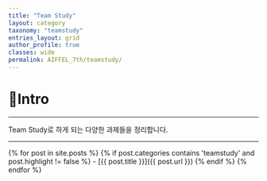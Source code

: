 ```yaml
---
title: "Team Study"
layout: category
taxonomy: "teamstudy"
entries_layout: grid
author_profile: true
classes: wide
permalink: AIFFEL_7th/teamstudy/
---
```


# 📌Intro
---
Team Study로 하게 되는 다양한 과제들을 정리합니다.

---



{% for post in site.posts %}
  {% if post.categories contains 'teamstudy' and post.highlight != false %}
    - [{{ post.title }}]({{ post.url }})
  {% endif %}
{% endfor %}
